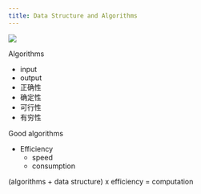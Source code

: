 ```yaml
---
title: Data Structure and Algorithms
---
```


![](http://ww4.sinaimg.cn/large/006tNbRwgw1f5wybqe74wj30l90a1dh3.jpg)

Algorithms

- input
- output
- 正确性
- 确定性
- 可行性
- 有穷性

Good algorithms

- Efficiency
  - speed
  - consumption

(algorithms + data structure) x efficiency = computation
